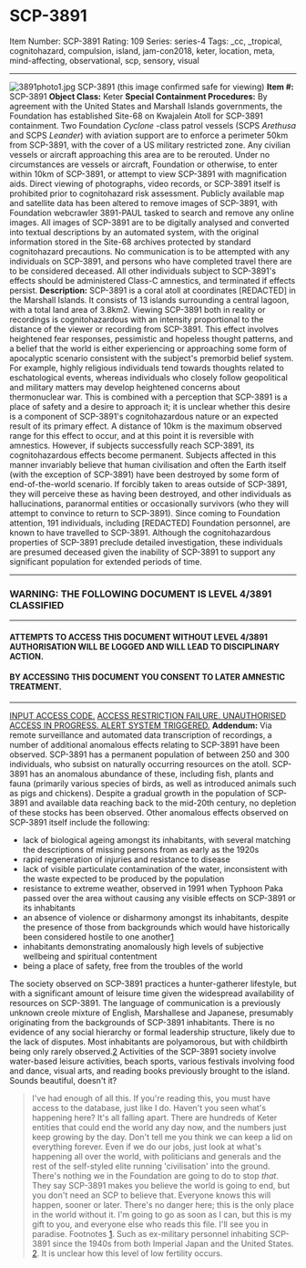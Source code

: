 # SCP-3891
Item Number: SCP-3891
Rating: 109
Series: series-4
Tags: _cc, _tropical, cognitohazard, compulsion, island, jam-con2018, keter, location, meta, mind-affecting, observational, scp, sensory, visual

---

![3891photo1.jpg](https://scp-wiki.wdfiles.com/local--files/scp-3891/3891photo1.jpg)
SCP-3891 (this image confirmed safe for viewing)
**Item #:** SCP-3891
**Object Class:** Keter
**Special Containment Procedures:** By agreement with the United States and Marshall Islands governments, the Foundation has established Site-68 on Kwajalein Atoll for SCP-3891 containment. Two Foundation _Cyclone_ -class patrol vessels (SCPS _Arethusa_ and SCPS _Leander_) with aviation support are to enforce a perimeter 50km from SCP-3891, with the cover of a US military restricted zone. Any civilian vessels or aircraft approaching this area are to be rerouted. Under no circumstances are vessels or aircraft, Foundation or otherwise, to enter within 10km of SCP-3891, or attempt to view SCP-3891 with magnification aids.
Direct viewing of photographs, video records, or SCP-3891 itself is prohibited prior to cognitohazard risk assessment. Publicly available map and satellite data has been altered to remove images of SCP-3891, with Foundation webcrawler 3891-PAUL tasked to search and remove any online images. All images of SCP-3891 are to be digitally analysed and converted into textual descriptions by an automated system, with the original information stored in the Site-68 archives protected by standard cognitohazard precautions.
No communication is to be attempted with any individuals on SCP-3891, and persons who have completed travel there are to be considered deceased. All other individuals subject to SCP-3891's effects should be administered Class-C amnestics, and terminated if effects persist.
**Description:** SCP-3891 is a coral atoll at coordinates [REDACTED] in the Marshall Islands. It consists of 13 islands surrounding a central lagoon, with a total land area of 3.8km2. Viewing SCP-3891 both in reality or recordings is cognitohazardous with an intensity proportional to the distance of the viewer or recording from SCP-3891. This effect involves heightened fear responses, pessimistic and hopeless thought patterns, and a belief that the world is either experiencing or approaching some form of apocalyptic scenario consistent with the subject's premorbid belief system. For example, highly religious individuals tend towards thoughts related to eschatological events, whereas individuals who closely follow geopolitical and military matters may develop heightened concerns about thermonuclear war. This is combined with a perception that SCP-3891 is a place of safety and a desire to approach it; it is unclear whether this desire is a component of SCP-3891's cognitohazardous nature or an expected result of its primary effect.
A distance of 10km is the maximum observed range for this effect to occur, and at this point it is reversible with amnestics. However, if subjects successfully reach SCP-3891, its cognitohazardous effects become permanent. Subjects affected in this manner invariably believe that human civilisation and often the Earth itself (with the exception of SCP-3891) have been destroyed by some form of end-of-the-world scenario. If forcibly taken to areas outside of SCP-3891, they will perceive these as having been destroyed, and other individuals as hallucinations, paranormal entities or occasionally survivors (who they will attempt to convince to return to SCP-3891).
Since coming to Foundation attention, 191 individuals, including [REDACTED] Foundation personnel, are known to have travelled to SCP-3891. Although the cognitohazardous properties of SCP-3891 preclude detailed investigation, these individuals are presumed deceased given the inability of SCP-3891 to support any significant population for extended periods of time.
* * *
### WARNING: THE FOLLOWING DOCUMENT IS LEVEL 4/3891 CLASSIFIED
* * *
#### ATTEMPTS TO ACCESS THIS DOCUMENT WITHOUT LEVEL 4/3891 AUTHORISATION WILL BE LOGGED AND WILL LEAD TO DISCIPLINARY ACTION.
#### BY ACCESSING THIS DOCUMENT YOU CONSENT TO LATER AMNESTIC TREATMENT.
* * *
[INPUT ACCESS CODE.](javascript:;)
[ACCESS RESTRICTION FAILURE. UNAUTHORISED ACCESS IN PROGRESS. ALERT SYSTEM TRIGGERED.](javascript:;)
**Addendum:** Via remote surveillance and automated data transcription of recordings, a number of additional anomalous effects relating to SCP-3891 have been observed. SCP-3891 has a permanent population of between 250 and 300 individuals, who subsist on naturally occurring resources on the atoll. SCP-3891 has an anomalous abundance of these, including fish, plants and fauna (primarily various species of birds, as well as introduced animals such as pigs and chickens). Despite a gradual growth in the population of SCP-3891 and available data reaching back to the mid-20th century, no depletion of these stocks has been observed.
Other anomalous effects observed on SCP-3891 itself include the following:
  * lack of biological ageing amongst its inhabitants, with several matching the descriptions of missing persons from as early as the 1920s
  * rapid regeneration of injuries and resistance to disease
  * lack of visible particulate contamination of the water, inconsistent with the waste expected to be produced by the population
  * resistance to extreme weather, observed in 1991 when Typhoon Paka passed over the area without causing any visible effects on SCP-3891 or its inhabitants
  * an absence of violence or disharmony amongst its inhabitants, despite the presence of those from backgrounds which would have historically been considered hostile to one another[1](javascript:;)
  * inhabitants demonstrating anomalously high levels of subjective wellbeing and spiritual contentment
  * being a place of safety, free from the troubles of the world

The society observed on SCP-3891 practices a hunter-gatherer lifestyle, but with a significant amount of leisure time given the widespread availability of resources on SCP-3891. The language of communication is a previously unknown creole mixture of English, Marshallese and Japanese, presumably originating from the backgrounds of SCP-3891 inhabitants. There is no evidence of any social hierarchy or formal leadership structure, likely due to the lack of disputes. Most inhabitants are polyamorous, but with childbirth being only rarely observed.[2](javascript:;) Activities of the SCP-3891 society involve water-based leisure activities, beach sports, various festivals involving food and dance, visual arts, and reading books previously brought to the island. Sounds beautiful, doesn't it?
> I've had enough of all this. If you're reading this, you must have access to the database, just like I do. Haven't you seen what's happening here? It's all falling apart. There are hundreds of Keter entities that could end the world any day now, and the numbers just keep growing by the day. Don't tell me you think we can keep a lid on everything forever. Even if we do our jobs, just look at what's happening all over the world, with politicians and generals and the rest of the self-styled elite running 'civilisation' into the ground. There's nothing we in the Foundation are going to do to stop _that_.
> They say SCP-3891 makes you believe the world is going to end, but you don't need an SCP to believe that. Everyone knows this will happen, sooner or later. There's no danger here; this is the only place in the world without it.
> I'm going to go as soon as I can, but this is my gift to you, and everyone else who reads this file.
> I'll see you in paradise.
Footnotes
[1](javascript:;). Such as ex-military personnel inhabiting SCP-3891 since the 1940s from both Imperial Japan and the United States.
[2](javascript:;). It is unclear how this level of low fertility occurs.